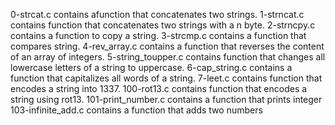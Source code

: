 0-strcat.c contains afunction that concatenates two strings.
1-strncat.c contains function that concatenates two strings with a n byte.
2-strncpy.c contains a function to copy a string.
3-strcmp.c contains a function that compares string.
4-rev_array.c contains a function that reverses the content of an array of integers.
5-string_toupper.c contains function that changes all lowercase letters of a string to uppercase.
6-cap_string.c contains a function that capitalizes all words of a string.
7-leet.c contains function that encodes a string into 1337.
100-rot13.c contains function that encodes a string using rot13.
101-print_number.c contains a function that prints integer
103-infinite_add.c contains a function that adds two numbers

